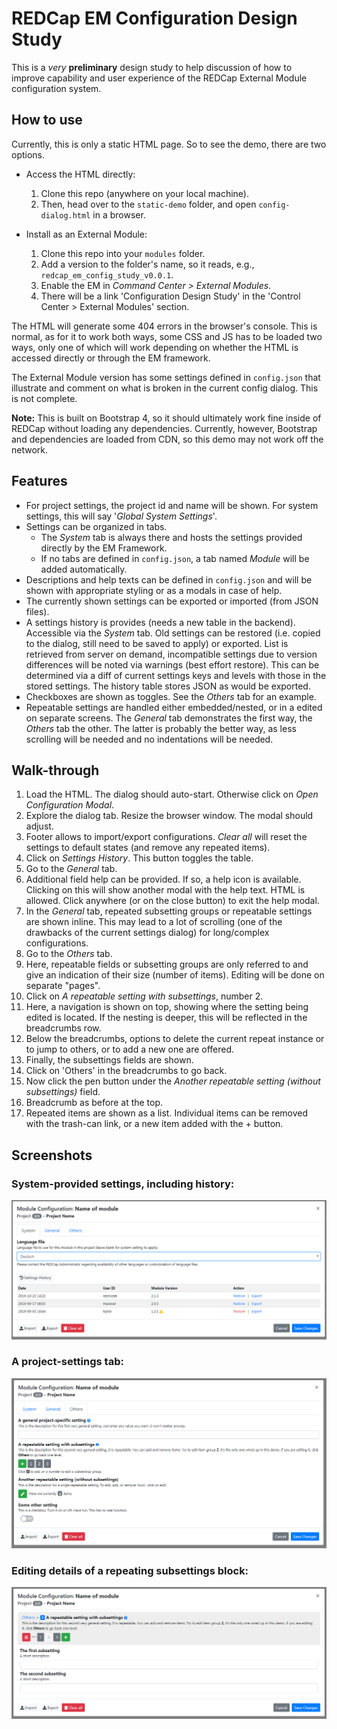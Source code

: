 # REDCap EM Configuration Design Study

This is a _very_ **preliminary** design study to help discussion of how to improve capability and user experience of the REDCap External Module configuration system.

## How to use

Currently, this is only a static HTML page. So to see the demo, there are two options.

- Access the HTML directly:
  1. Clone this repo (anywhere on your local machine).
  1. Then, head over to the `static-demo` folder, and open `config-dialog.html` in a browser.

- Install as an External Module:
  1. Clone this repo into your `modules` folder.
  1. Add a version to the folder's name, so it reads, e.g., `redcap_em_config_study_v0.0.1`.
  1. Enable the EM in _Command Center &gt; External Modules_.
  1. There will be a link 'Configuration Design Study' in the 'Control Center &gt; External Modules' section.

The HTML will generate some 404 errors in the browser's console. This is normal, as for it to work both ways, some CSS and JS has to be loaded two ways, only one of which will work depending on whether the HTML is accessed directly or through the EM framework.

The External Module version has some settings defined in `config.json` that illustrate and comment on what is broken in the current config dialog. This is not complete.

**Note:** This is built on Bootstrap 4, so it should ultimately work fine inside of REDCap without loading any dependencies. Currently, however, Bootstrap and dependencies are loaded from CDN, so this demo may not work off the network.

## Features

- For project settings, the project id and name will be shown. For system settings, this will say '_Global System Settings_'.
- Settings can be organized in tabs.
  - The _System_ tab is always there and hosts the settings provided directly by the EM Framework.
  - If no tabs are defined in `config.json`, a tab named _Module_ will be added automatically.
- Descriptions and help texts can be defined in `config.json` and will be shown with appropriate styling or as a modals in case of help.
- The currently shown settings can be exported or imported (from JSON files).
- A settings history is provides (needs a new table in the backend). Accessible via the _System_ tab. Old settings can be restored (i.e. copied to the dialog, still need to be saved to apply) or exported. List is retrieved from server on demand, incompatible settings due to version differences will be noted via warnings (best effort restore). This can be determined via a diff of current settings keys and levels with those in the stored settings. The history table stores JSON as would be exported.
- Checkboxes are shown as toggles. See the _Others_ tab for an example.
- Repeatable settings are handled either embedded/nested, or in a edited on separate screens. The _General_ tab demonstrates the first way, the _Others_ tab the other. The latter is probably the better way, as less scrolling will be needed and no indentations will be needed.

## Walk-through

1. Load the HTML. The dialog should auto-start. Otherwise click on _Open Configuration Modal_.
1. Explore the dialog tab. Resize the browser window. The modal should adjust.
1. Footer allows to import/export configurations. _Clear all_ will reset the settings to default states (and remove any repeated items).
1. Click on _Settings History_. This button toggles the table.
1. Go to the _General_ tab.
1. Additional field help can be provided. If so, a help icon is available. Clicking on this will show another modal with the help text. HTML is allowed. Click anywhere (or on the close button) to exit the help modal.
1. In the _General_ tab, repeated subsetting groups or repeatable settings are shown inline. This may lead to a lot of scrolling (one of the drawbacks of the current settings dialog) for long/complex configurations.
1. Go to the _Others_ tab.
1. Here, repeatable fields or subsetting groups are only referred to and give an indication of their size (number of items). Editing will be done on separate "pages".
1. Click on _A repeatable setting with subsettings_, number 2.
1. Here, a navigation is shown on top, showing where the setting being edited is located. If the nesting is deeper, this will be reflected in the breadcrumbs row.
1. Below the breadcrumbs, options to delete the current repeat instance or to jump to others, or to add a new one are offered.
1. Finally, the subsettings fields are shown.
1. Click on 'Others' in the breadcrumbs to go back.
1. Now click the pen button under the _Another repeatable setting (without subsettings)_ field.
1. Breadcrumb as before at the top.
1. Repeated items are shown as a list. Individual items can be removed with the trash-can link, or a new item added with the + button.

## Screenshots

### System-provided settings, including history:

![System-provided settings](./images/system.png)

### A project-settings tab:

![A project settings tab](./images/others.png)

### Editing details of a repeating subsettings block:

![Editing details of repeating subsettings](./images/repeat_subsettings.png)